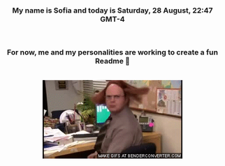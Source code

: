 


<div align="center">
<h3 >My name is Sofia and today is Saturday, 28 August, 22:47 GMT-4</h3><br>
<h3 >For now, me and my personalities are working to create a fun Readme 👋
</h3><br>
<img src='img/dwight.gif' alt='working...'/>
</div>
